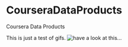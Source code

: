# CourseraDataProducts
Coursera Data Products 


This is just a test of gifs. ![have a look at this...](havealookatthis.gif)
